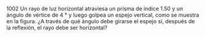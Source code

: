 1002 Un rayo de luz horizontal atraviesa un prisma de índice 1.50 y un ángulo de vértice de 4 ° y luego golpea un espejo vertical, como se muestra en la figura. ¿A través de qué ángulo debe girarse el espejo si, después de la reflexión, el rayo debe ser horizontal?
